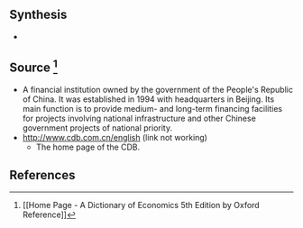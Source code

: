 ## Synthesis
- 
## Source [^1]
- A financial institution owned by the government of the People's Republic of China. It was established in 1994 with headquarters in Beijing. Its main function is to provide medium- and long-term financing facilities for projects involving national infrastructure and other Chinese government projects of national priority.
- http://www.cdb.com.cn/english (link not working)
	- The home page of the CDB.
## References

[^1]: [[Home Page - A Dictionary of Economics 5th Edition by Oxford Reference]]